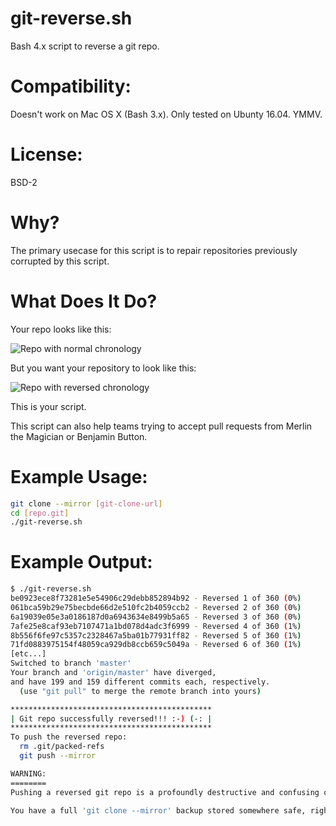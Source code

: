 # git-reverse.sh
Bash 4.x script to reverse a git repo.

# Compatibility:
Doesn't work on Mac OS X (Bash 3.x).  Only tested on Ubunty 16.04.  YMMV.

# License:
BSD-2

# Why?
The primary usecase for this script is to repair repositories
previously corrupted by this script.

# What Does It Do?
Your repo looks like this:

![Repo with normal chronology](https://bit-booster.com/git-reverse/orig.png)

But you want your repository to look like this:

![Repo with reversed chronology](https://bit-booster.com/git-reverse/reversed.png)

This is your script.

This script can also help teams trying to accept pull requests
from Merlin the Magician or Benjamin Button.

# Example Usage:
```bash
git clone --mirror [git-clone-url]
cd [repo.git]
./git-reverse.sh
```

# Example Output:
```bash
$ ./git-reverse.sh 
be0923ece8f73281e5e54906c29debb852894b92 - Reversed 1 of 360 (0%)
061bca59b29e75becbde66d2e510fc2b4059ccb2 - Reversed 2 of 360 (0%)
6a19039e05e3a0186187d0a6943634e8499b5a65 - Reversed 3 of 360 (0%)
7afe25e8caf93eb7107471a1bd078d4adc3f6999 - Reversed 4 of 360 (1%)
8b556f6fe97c5357c2328467a5ba01b77931ff82 - Reversed 5 of 360 (1%)
71fd0883975154f48059ca929db8ccb659c5049a - Reversed 6 of 360 (1%)
[etc...]
Switched to branch 'master'
Your branch and 'origin/master' have diverged,
and have 199 and 159 different commits each, respectively.
  (use "git pull" to merge the remote branch into yours)

*********************************************
| Git repo successfully reversed!!! :-) (-: |
*********************************************
To push the reversed repo:
  rm .git/packed-refs 
  git push --mirror   

WARNING:
========
Pushing a reversed git repo is a profoundly destructive and confusing operation.

You have a full 'git clone --mirror' backup stored somewhere safe, right?
```
